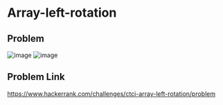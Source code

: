 # Array-left-rotation

## Problem

![image](https://user-images.githubusercontent.com/18464085/214214829-b80ba23e-6216-493f-8b24-fbfe078f5abf.png)
![image](https://user-images.githubusercontent.com/18464085/214214891-a749e9e0-1bb1-447f-8d63-af1ec78b92dc.png)


## Problem Link
https://www.hackerrank.com/challenges/ctci-array-left-rotation/problem
